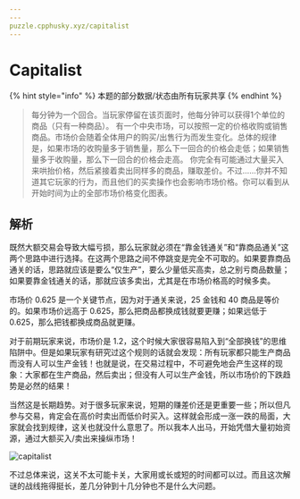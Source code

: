 ```yaml
---
---
puzzle.cpphusky.xyz/capitalist
---
```


# Capitalist

{% hint style="info" %}
本题的部分数据/状态由所有玩家共享
{% endhint %}

> 每分钟为一个回合。当玩家停留在该页面时，他每分钟可以获得1个单位的商品（只有一种商品）。
> 有一个中央市场，可以按照一定的价格收购或销售商品。市场价会随着全体用户的购买/出售行为而发生变化。总体的规律是，如果市场的收购量多于销售量，那么下一回合的价格会走低；如果销售量多于收购量，那么下一回合的价格会走高。
> 你完全有可能通过大量买入来哄抬价格，然后紧接着卖出同样多的商品，赚取差价。不过……你并不知道其它玩家的行为，而且他们的买卖操作也会影响市场价格。你可以看到从开始时间为止的全部市场价格变化图表。

## 解析

既然大额交易会导致大幅亏损，那么玩家就必须在“靠金钱通关”和“靠商品通关”这两个思路中进行选择。在这两个思路之间不停跳变是完全不可取的。如果要靠商品通关的话，思路就应该是要么“仅生产”，要么少量低买高卖，总之别亏商品数量；如果要靠金钱通关的话，那就应该多卖出，尤其是在市场价格高的时候多卖。

市场价 0.625 是一个关键节点，因为对于通关来说，25 金钱和 40 商品是等价的。如果市场价远高于 0.625，那么把商品都换成钱就要更赚；如果远低于 0.625，那么把钱都换成商品就更赚。

对于前期玩家来说，市场价是 1.2，这个时候大家很容易陷入到“全部换钱”的思维陷阱中。但是如果玩家有研究过这个规则的话就会发现：所有玩家都只能生产商品而没有人可以生产金钱！也就是说，在交易过程中，不可避免地会产生这样的现象：大家都在生产商品，然后卖出；但没有人可以生产金钱，所以市场价的下跌趋势是必然的结果！

当然这是长期趋势。对于很多玩家来说，短期的赚差价还是更重要一些；所以但凡参与交易，肯定会在高价时卖出而低价时买入。这样就会形成一涨一跌的局面，大家就会找到规律，这关也就没什么意思了。所以我本人出马，开始凭借大量初始资源，通过大额买入/卖出来操纵市场！

![capitalist](capitalist.png)

不过总体来说，这关不太可能卡关，大家用或长或短的时间都可以过。而且这次解谜的战线拖得挺长，差几分钟到十几分钟也不是什么大问题。
